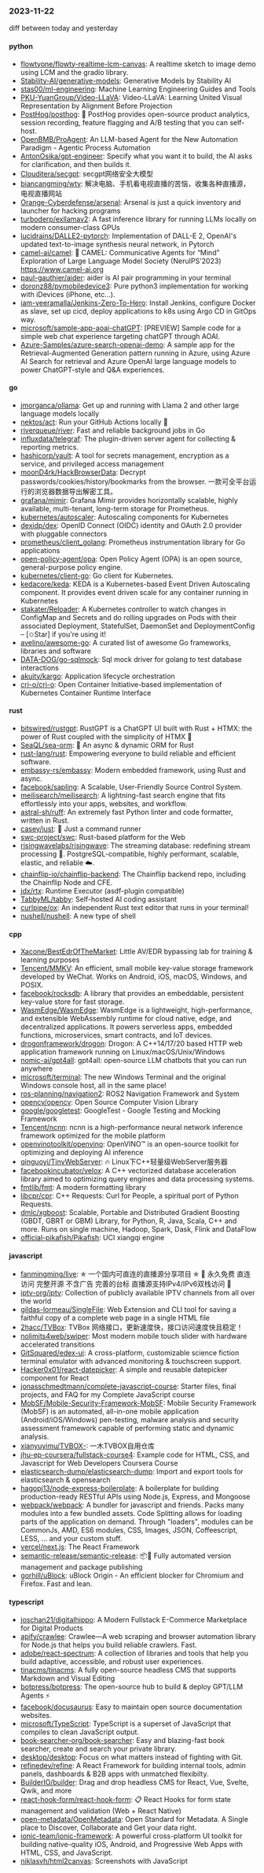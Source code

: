 ### 2023-11-22
diff between today and yesterday

#### python
* [flowtyone/flowty-realtime-lcm-canvas](https://github.com/flowtyone/flowty-realtime-lcm-canvas): A realtime sketch to image demo using LCM and the gradio library.
* [Stability-AI/generative-models](https://github.com/Stability-AI/generative-models): Generative Models by Stability AI
* [stas00/ml-engineering](https://github.com/stas00/ml-engineering): Machine Learning Engineering Guides and Tools
* [PKU-YuanGroup/Video-LLaVA](https://github.com/PKU-YuanGroup/Video-LLaVA): Video-LLaVA: Learning United Visual Representation by Alignment Before Projection
* [PostHog/posthog](https://github.com/PostHog/posthog): 🦔 PostHog provides open-source product analytics, session recording, feature flagging and A/B testing that you can self-host.
* [OpenBMB/ProAgent](https://github.com/OpenBMB/ProAgent): An LLM-based Agent for the New Automation Paradigm - Agentic Process Automation
* [AntonOsika/gpt-engineer](https://github.com/AntonOsika/gpt-engineer): Specify what you want it to build, the AI asks for clarification, and then builds it.
* [Clouditera/secgpt](https://github.com/Clouditera/secgpt): secgpt网络安全大模型
* [biancangming/wtv](https://github.com/biancangming/wtv): 解决电脑、手机看电视直播的苦恼，收集各种直播源，电视直播网站
* [Orange-Cyberdefense/arsenal](https://github.com/Orange-Cyberdefense/arsenal): Arsenal is just a quick inventory and launcher for hacking programs
* [turboderp/exllamav2](https://github.com/turboderp/exllamav2): A fast inference library for running LLMs locally on modern consumer-class GPUs
* [lucidrains/DALLE2-pytorch](https://github.com/lucidrains/DALLE2-pytorch): Implementation of DALL-E 2, OpenAI's updated text-to-image synthesis neural network, in Pytorch
* [camel-ai/camel](https://github.com/camel-ai/camel): 🐫 CAMEL: Communicative Agents for “Mind” Exploration of Large Language Model Society (NeruIPS'2023) https://www.camel-ai.org
* [paul-gauthier/aider](https://github.com/paul-gauthier/aider): aider is AI pair programming in your terminal
* [doronz88/pymobiledevice3](https://github.com/doronz88/pymobiledevice3): Pure python3 implementation for working with iDevices (iPhone, etc...).
* [iam-veeramalla/Jenkins-Zero-To-Hero](https://github.com/iam-veeramalla/Jenkins-Zero-To-Hero): Install Jenkins, configure Docker as slave, set up cicd, deploy applications to k8s using Argo CD in GitOps way.
* [microsoft/sample-app-aoai-chatGPT](https://github.com/microsoft/sample-app-aoai-chatGPT): [PREVIEW] Sample code for a simple web chat experience targeting chatGPT through AOAI.
* [Azure-Samples/azure-search-openai-demo](https://github.com/Azure-Samples/azure-search-openai-demo): A sample app for the Retrieval-Augmented Generation pattern running in Azure, using Azure AI Search for retrieval and Azure OpenAI large language models to power ChatGPT-style and Q&A experiences.

#### go
* [jmorganca/ollama](https://github.com/jmorganca/ollama): Get up and running with Llama 2 and other large language models locally
* [nektos/act](https://github.com/nektos/act): Run your GitHub Actions locally 🚀
* [riverqueue/river](https://github.com/riverqueue/river): Fast and reliable background jobs in Go
* [influxdata/telegraf](https://github.com/influxdata/telegraf): The plugin-driven server agent for collecting & reporting metrics.
* [hashicorp/vault](https://github.com/hashicorp/vault): A tool for secrets management, encryption as a service, and privileged access management
* [moonD4rk/HackBrowserData](https://github.com/moonD4rk/HackBrowserData): Decrypt passwords/cookies/history/bookmarks from the browser. 一款可全平台运行的浏览器数据导出解密工具。
* [grafana/mimir](https://github.com/grafana/mimir): Grafana Mimir provides horizontally scalable, highly available, multi-tenant, long-term storage for Prometheus.
* [kubernetes/autoscaler](https://github.com/kubernetes/autoscaler): Autoscaling components for Kubernetes
* [dexidp/dex](https://github.com/dexidp/dex): OpenID Connect (OIDC) identity and OAuth 2.0 provider with pluggable connectors
* [prometheus/client_golang](https://github.com/prometheus/client_golang): Prometheus instrumentation library for Go applications
* [open-policy-agent/opa](https://github.com/open-policy-agent/opa): Open Policy Agent (OPA) is an open source, general-purpose policy engine.
* [kubernetes/client-go](https://github.com/kubernetes/client-go): Go client for Kubernetes.
* [kedacore/keda](https://github.com/kedacore/keda): KEDA is a Kubernetes-based Event Driven Autoscaling component. It provides event driven scale for any container running in Kubernetes
* [stakater/Reloader](https://github.com/stakater/Reloader): A Kubernetes controller to watch changes in ConfigMap and Secrets and do rolling upgrades on Pods with their associated Deployment, StatefulSet, DaemonSet and DeploymentConfig – [✩Star] if you're using it!
* [avelino/awesome-go](https://github.com/avelino/awesome-go): A curated list of awesome Go frameworks, libraries and software
* [DATA-DOG/go-sqlmock](https://github.com/DATA-DOG/go-sqlmock): Sql mock driver for golang to test database interactions
* [akuity/kargo](https://github.com/akuity/kargo): Application lifecycle orchestration
* [cri-o/cri-o](https://github.com/cri-o/cri-o): Open Container Initiative-based implementation of Kubernetes Container Runtime Interface

#### rust
* [bitswired/rustgpt](https://github.com/bitswired/rustgpt): RustGPT is a ChatGPT UI built with Rust + HTMX: the power of Rust coupled with the simplicity of HTMX 💚
* [SeaQL/sea-orm](https://github.com/SeaQL/sea-orm): 🐚 An async & dynamic ORM for Rust
* [rust-lang/rust](https://github.com/rust-lang/rust): Empowering everyone to build reliable and efficient software.
* [embassy-rs/embassy](https://github.com/embassy-rs/embassy): Modern embedded framework, using Rust and async.
* [facebook/sapling](https://github.com/facebook/sapling): A Scalable, User-Friendly Source Control System.
* [meilisearch/meilisearch](https://github.com/meilisearch/meilisearch): A lightning-fast search engine that fits effortlessly into your apps, websites, and workflow.
* [astral-sh/ruff](https://github.com/astral-sh/ruff): An extremely fast Python linter and code formatter, written in Rust.
* [casey/just](https://github.com/casey/just): 🤖 Just a command runner
* [swc-project/swc](https://github.com/swc-project/swc): Rust-based platform for the Web
* [risingwavelabs/risingwave](https://github.com/risingwavelabs/risingwave): The streaming database: redefining stream processing 🌊. PostgreSQL-compatible, highly performant, scalable, elastic, and reliable ☁️.
* [chainflip-io/chainflip-backend](https://github.com/chainflip-io/chainflip-backend): The Chainflip backend repo, including the Chainflip Node and CFE.
* [jdx/rtx](https://github.com/jdx/rtx): Runtime Executor (asdf-plugin compatible)
* [TabbyML/tabby](https://github.com/TabbyML/tabby): Self-hosted AI coding assistant
* [curlpipe/ox](https://github.com/curlpipe/ox): An independent Rust text editor that runs in your terminal!
* [nushell/nushell](https://github.com/nushell/nushell): A new type of shell

#### cpp
* [Xacone/BestEdrOfTheMarket](https://github.com/Xacone/BestEdrOfTheMarket): Little AV/EDR bypassing lab for training & learning purposes
* [Tencent/MMKV](https://github.com/Tencent/MMKV): An efficient, small mobile key-value storage framework developed by WeChat. Works on Android, iOS, macOS, Windows, and POSIX.
* [facebook/rocksdb](https://github.com/facebook/rocksdb): A library that provides an embeddable, persistent key-value store for fast storage.
* [WasmEdge/WasmEdge](https://github.com/WasmEdge/WasmEdge): WasmEdge is a lightweight, high-performance, and extensible WebAssembly runtime for cloud native, edge, and decentralized applications. It powers serverless apps, embedded functions, microservices, smart contracts, and IoT devices.
* [drogonframework/drogon](https://github.com/drogonframework/drogon): Drogon: A C++14/17/20 based HTTP web application framework running on Linux/macOS/Unix/Windows
* [nomic-ai/gpt4all](https://github.com/nomic-ai/gpt4all): gpt4all: open-source LLM chatbots that you can run anywhere
* [microsoft/terminal](https://github.com/microsoft/terminal): The new Windows Terminal and the original Windows console host, all in the same place!
* [ros-planning/navigation2](https://github.com/ros-planning/navigation2): ROS2 Navigation Framework and System
* [opencv/opencv](https://github.com/opencv/opencv): Open Source Computer Vision Library
* [google/googletest](https://github.com/google/googletest): GoogleTest - Google Testing and Mocking Framework
* [Tencent/ncnn](https://github.com/Tencent/ncnn): ncnn is a high-performance neural network inference framework optimized for the mobile platform
* [openvinotoolkit/openvino](https://github.com/openvinotoolkit/openvino): OpenVINO™ is an open-source toolkit for optimizing and deploying AI inference
* [qinguoyi/TinyWebServer](https://github.com/qinguoyi/TinyWebServer): 🔥 Linux下C++轻量级WebServer服务器
* [facebookincubator/velox](https://github.com/facebookincubator/velox): A C++ vectorized database acceleration library aimed to optimizing query engines and data processing systems.
* [fmtlib/fmt](https://github.com/fmtlib/fmt): A modern formatting library
* [libcpr/cpr](https://github.com/libcpr/cpr): C++ Requests: Curl for People, a spiritual port of Python Requests.
* [dmlc/xgboost](https://github.com/dmlc/xgboost): Scalable, Portable and Distributed Gradient Boosting (GBDT, GBRT or GBM) Library, for Python, R, Java, Scala, C++ and more. Runs on single machine, Hadoop, Spark, Dask, Flink and DataFlow
* [official-pikafish/Pikafish](https://github.com/official-pikafish/Pikafish): UCI xiangqi engine

#### javascript
* [fanmingming/live](https://github.com/fanmingming/live): ✯ 一个国内可直连的直播源分享项目 ✯ 🔕 永久免费 直连访问 完整开源 不含广告 完善的台标 直播源支持IPv4/IPv6双栈访问 🔕
* [iptv-org/iptv](https://github.com/iptv-org/iptv): Collection of publicly available IPTV channels from all over the world
* [gildas-lormeau/SingleFile](https://github.com/gildas-lormeau/SingleFile): Web Extension and CLI tool for saving a faithful copy of a complete web page in a single HTML file
* [2hacc/TVBox](https://github.com/2hacc/TVBox): TVBox 网络接口，更新速度快，接口访问速度快且稳定！
* [nolimits4web/swiper](https://github.com/nolimits4web/swiper): Most modern mobile touch slider with hardware accelerated transitions
* [GitSquared/edex-ui](https://github.com/GitSquared/edex-ui): A cross-platform, customizable science fiction terminal emulator with advanced monitoring & touchscreen support.
* [Hacker0x01/react-datepicker](https://github.com/Hacker0x01/react-datepicker): A simple and reusable datepicker component for React
* [jonasschmedtmann/complete-javascript-course](https://github.com/jonasschmedtmann/complete-javascript-course): Starter files, final projects, and FAQ for my Complete JavaScript course
* [MobSF/Mobile-Security-Framework-MobSF](https://github.com/MobSF/Mobile-Security-Framework-MobSF): Mobile Security Framework (MobSF) is an automated, all-in-one mobile application (Android/iOS/Windows) pen-testing, malware analysis and security assessment framework capable of performing static and dynamic analysis.
* [xianyuyimu/TVBOX-](https://github.com/xianyuyimu/TVBOX-): 一木TVBOX自用仓库
* [jhu-ep-coursera/fullstack-course4](https://github.com/jhu-ep-coursera/fullstack-course4): Example code for HTML, CSS, and Javascript for Web Developers Coursera Course
* [elasticsearch-dump/elasticsearch-dump](https://github.com/elasticsearch-dump/elasticsearch-dump): Import and export tools for elasticsearch & opensearch
* [hagopj13/node-express-boilerplate](https://github.com/hagopj13/node-express-boilerplate): A boilerplate for building production-ready RESTful APIs using Node.js, Express, and Mongoose
* [webpack/webpack](https://github.com/webpack/webpack): A bundler for javascript and friends. Packs many modules into a few bundled assets. Code Splitting allows for loading parts of the application on demand. Through "loaders", modules can be CommonJs, AMD, ES6 modules, CSS, Images, JSON, Coffeescript, LESS, ... and your custom stuff.
* [vercel/next.js](https://github.com/vercel/next.js): The React Framework
* [semantic-release/semantic-release](https://github.com/semantic-release/semantic-release): 📦🚀 Fully automated version management and package publishing
* [gorhill/uBlock](https://github.com/gorhill/uBlock): uBlock Origin - An efficient blocker for Chromium and Firefox. Fast and lean.

#### typescript
* [joschan21/digitalhippo](https://github.com/joschan21/digitalhippo): A Modern Fullstack E-Commerce Marketplace for Digital Products
* [apify/crawlee](https://github.com/apify/crawlee): Crawlee—A web scraping and browser automation library for Node.js that helps you build reliable crawlers. Fast.
* [adobe/react-spectrum](https://github.com/adobe/react-spectrum): A collection of libraries and tools that help you build adaptive, accessible, and robust user experiences.
* [tinacms/tinacms](https://github.com/tinacms/tinacms): A fully open-source headless CMS that supports Markdown and Visual Editing
* [botpress/botpress](https://github.com/botpress/botpress): The open-source hub to build & deploy GPT/LLM Agents ⚡️
* [facebook/docusaurus](https://github.com/facebook/docusaurus): Easy to maintain open source documentation websites.
* [microsoft/TypeScript](https://github.com/microsoft/TypeScript): TypeScript is a superset of JavaScript that compiles to clean JavaScript output.
* [book-searcher-org/book-searcher](https://github.com/book-searcher-org/book-searcher): Easy and blazing-fast book searcher, create and search your private library.
* [desktop/desktop](https://github.com/desktop/desktop): Focus on what matters instead of fighting with Git.
* [refinedev/refine](https://github.com/refinedev/refine): A React Framework for building internal tools, admin panels, dashboards & B2B apps with unmatched flexibilty.
* [BuilderIO/builder](https://github.com/BuilderIO/builder): Drag and drop headless CMS for React, Vue, Svelte, Qwik, and more
* [react-hook-form/react-hook-form](https://github.com/react-hook-form/react-hook-form): 📋 React Hooks for form state management and validation (Web + React Native)
* [open-metadata/OpenMetadata](https://github.com/open-metadata/OpenMetadata): Open Standard for Metadata. A Single place to Discover, Collaborate and Get your data right.
* [ionic-team/ionic-framework](https://github.com/ionic-team/ionic-framework): A powerful cross-platform UI toolkit for building native-quality iOS, Android, and Progressive Web Apps with HTML, CSS, and JavaScript.
* [niklasvh/html2canvas](https://github.com/niklasvh/html2canvas): Screenshots with JavaScript
